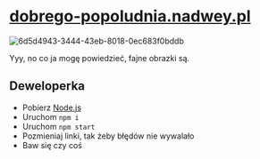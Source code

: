 # [dobrego-popoludnia.nadwey.pl](https://dobrego-popoludnia.nadwey.pl)

![6d5d4943-3444-43eb-8018-0ec683f0bddb](https://github.com/Nadwey/dobrego-popoludnia-new/assets/81181783/7c122ff1-7dc5-4556-9988-a637a9cb795d)

Yyy, no co ja mogę powiedzieć, fajne obrazki są.

## Deweloperka

* Pobierz [Node.js](https://nodejs.org/)
* Uruchom `npm i`
* Uruchom `npm start`
* Pozmieniaj linki, tak żeby błędów nie wywalało
* Baw się czy coś
